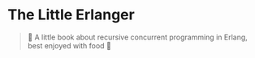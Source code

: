 # The Little Erlanger
> :open_book: A little book about recursive concurrent programming in Erlang,
> best enjoyed with food :cake:
